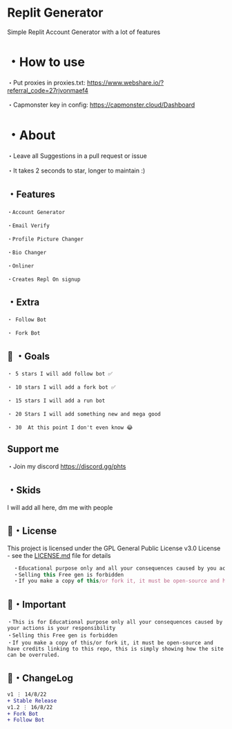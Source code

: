# Replit Generator
Simple Replit Account Generator with a lot of features


# ・How to use
・Put proxies in proxies.txt: https://www.webshare.io/?referral_code=27rjvonmaef4

・Capmonster key in config: https://capmonster.cloud/Dashboard

# ・About

・Leave all Suggestions in a pull request or issue

・It takes 2 seconds to star, longer to maintain :)

## ・Features
```
・Account Generator

・Email Verify

・Profile Picture Changer

・Bio Changer

・Onliner

・Creates Repl On signup

```

## ・Extra
```
・ Follow Bot

・ Fork Bot
```


 ## 🥅 ・Goals
```
・ 5 stars I will add follow bot ✅

・ 10 stars I will add a fork bot ✅

・ 15 stars I will add a run bot

・ 20 Stars I will add something new and mega good

・ 30  At this point I don't even know 😂
```

## Support me
・Join my discord
https://discord.gg/phts


## ・Skids
I will add all here, dm me with people


## 📄・License

This project is licensed under the GPL General Public License v3.0 License - see the [LICENSE.md](./LICENSE) file for details
```js
  ・Educational purpose only and all your consequences caused by you actions is your responsibility
  ・Selling this Free gen is forbidden
  ・If you make a copy of this/or fork it, it must be open-source and have credits linking to this repo
```

## 📄・Important
```
・This is for Educational purpose only all your consequences caused by your actions is your responsibility 
・Selling this Free gen is forbidden 
・If you make a copy of this/or fork it, it must be open-source and have credits linking to this repo, this is simply showing how the site can be overruled.
```

## 💭・ChangeLog

```diff
v1 ⋮ 14/8/22
+ Stable Release
v1.2 ⋮ 16/8/22
+ Fork Bot
+ Follow Bot
```







